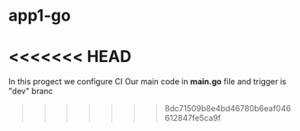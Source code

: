 # app1-go

<<<<<<< HEAD
=======
In this progect we configure CI 
Our main code in **main.go** file and trigger is "dev" branc
>>>>>>> 8dc71509b8e4bd46780b6eaf046612847fe5ca9f
